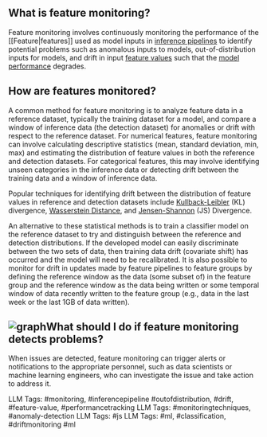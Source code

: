 **What is feature monitoring?**
-------------------------------

Feature monitoring involves continuously monitoring the performance of the [[Feature|features]] used as model inputs in [inference pipelines](https://www.hopsworks.ai/dictionary/inference-pipeline) to identify potential problems such as anomalous inputs to models, out-of-distribution inputs for models, and drift in input [feature values](http://www.hopsworks.ai/dictionary/feature-value) such that the [model performance](http://www.hopsworks.ai/dictionary/model-performance) degrades. 

**How are features monitored?**
-------------------------------

A common method for feature monitoring is to analyze feature data in a reference dataset, typically the training dataset for a model, and compare a window of inference data (the detection dataset) for anomalies or drift with respect to the reference dataset. For numerical features, feature monitoring can involve calculating descriptive statistics (mean, standard deviation, min, max) and estimating the distribution of feature values in both the reference and detection datasets. For categorical features, this may involve identifying unseen categories in the inference data or detecting drift between the training data and a window of inference data.

Popular techniques for identifying drift between the distribution of feature values in reference and detection datasets include [Kullback-Leibler](https://towardsdatascience.com/understanding-kl-divergence-f3ddc8dff254) (KL) divergence, [Wasserstein Distance](https://kowshikchilamkurthy.medium.com/wasserstein-distance-contraction-mapping-and-modern-rl-theory-93ef740ae867), and [Jensen-Shannon](https://itsudit.medium.com/the-jensen-shannon-divergence-a-measure-of-distance-between-probability-distributions-23b2b1146550) (JS) Divergence. 

An alternative to these statistical methods is to train a classifier model on the reference dataset to try and distinguish between the reference and detection distributions. If the developed model can easily discriminate between the two sets of data, then training data drift (covariate shift) has occurred and the model will need to be recalibrated. It is also possible to monitor for drift in updates made by feature pipelines to feature groups by defining the reference window as the data (some subset of) in the feature group and the reference window as the data being written or some temporal window of data recently written to the feature group (e.g., data in the last week or the last 1GB of data written).  
  


![graph](https://assets.website-files.com/618399cd49d125734c8dec95/64366b921f47efc565f0fa6b_qpq4SzYMGBII0EzcJufkXCjENZVGnmkbWgR52_u0bR1kFueSA-Ytfif-s62pGbmK2upHpJ3pq80NcxvdJBIQgAyImRxNE6lKZ9uKmzIGmCe8anWnYZBS5E1dyvZUZ9ZVyDyTEKem2NIkQRvimtLhPg.png)**What should I do if feature monitoring detects problems?**
------------------------------------------------------------

When issues are detected, feature monitoring can trigger alerts or notifications to the appropriate personnel, such as data scientists or machine learning engineers, who can investigate the issue and take action to address it. 


LLM Tags:  #monitoring, #inferencepipeline #outofdistribution, #drift, #feature-value, #performancetracking
LLM Tags:  #monitoringtechniques, #anomaly-detection
LLM Tags:  #js
LLM Tags:  #ml, #classification, #driftmonitoring
 #ml